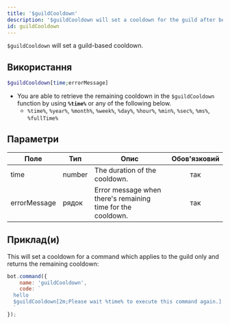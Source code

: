 ```yaml
---
title: '$guildCooldown'
description: '$guildCooldown will set a cooldown for the guild after being used.'
id: guildCooldown
---
```


`$guildCooldown` will set a guild-based cooldown.

## Використання

```php
$guildCooldown[time;errorMessage]
```

* You are able to retrieve the remaining cooldown in the `$guildCooldown` function by using **`%time%`** or any of the following below.
    * `%time%`, `%year%`, `%month%`, `%week%`, `%day%`, `%hour%`, `%min%`, `%sec%`, `%ms%`, `%fullTime%`

## Параметри

| Поле         | Тип    | Опис                                                        | Обов'язковий |
| ------------ | ------ | ----------------------------------------------------------- |:------------:|
| time         | number | The duration of the cooldown.                               |     так      |
| errorMessage | рядок  | Error message when there's remaining time for the cooldown. |     так      |

## Приклад(и)

This will set a cooldown for a command which applies to the guild only and returns the remaining cooldown:

```javascript
bot.command({
    name: 'guildCooldown',
    code: `
  hello
  $guildCooldown[2m;Please wait %time% to execute this command again.]
  `
});
```
